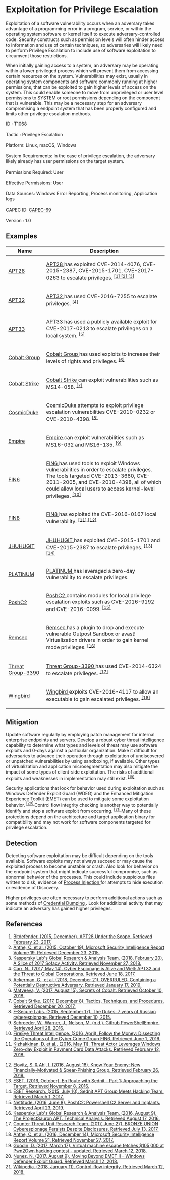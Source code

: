 <div class="container-fluid">
 <h1>
  Exploitation for Privilege Escalation
 </h1>
 <div class="row">
  <div class="col-md-8 description-body">
   <p>
    Exploitation of a software vulnerability occurs when an adversary takes advantage of a programming error in a program, service, or within the operating system software or kernel itself to execute adversary-controlled code. Security constructs such as permission levels will often hinder access to information and use of certain techniques, so adversaries will likely need to perform Privilege Escalation to include use of software exploitation to circumvent those restrictions.
   </p>
   <p>
    When initially gaining access to a system, an adversary may be operating within a lower privileged process which will prevent them from accessing certain resources on the system. Vulnerabilities may exist, usually in operating system components and software commonly running at higher permissions, that can be exploited to gain higher levels of access on the system. This could enable someone to move from unprivileged or user level permissions to SYSTEM or root permissions depending on the component that is vulnerable. This may be a necessary step for an adversary compromising a endpoint system that has been properly configured and limits other privilege escalation methods.
   </p>
  </div>
  <div class="col-md-4">
   <div class="card">
    <div class="card-body">
     <div class="card-data">
      <span class="h5 card-title">
       ID
      </span>
      : T1068
      <br/>
      <br/>
     </div>
     <div class="card-data">
      <span class="h5 card-title">
      </span>
     </div>
     <div class="card-data">
      <span class="h5 card-title">
       Tactic
      </span>
      : Privilege Escalation
      <br/>
      <br/>
     </div>
     <div class="card-data">
      <span class="h5 card-title">
       Platform:
      </span>
      Linux, macOS, Windows
      <br/>
      <br/>
     </div>
     <div class="card-data">
      <span class="h5 card-title">
       System Requirements:
      </span>
      In the case of privilege escalation, the adversary likely already has user permissions on the target system.
      <br/>
      <br/>
     </div>
     <div class="card-data">
      <span class="h5 card-title">
       Permissions Required:
      </span>
      User
      <br/>
      <br/>
     </div>
     <div class="card-data">
      <span class="h5 card-title">
       Effective Permissions:
      </span>
      User
      <br/>
      <br/>
     </div>
     <div class="card-data">
      <span class="h5 card-title">
       Data Sources:
      </span>
      Windows Error Reporting, Process monitoring, Application logs
      <br/>
      <br/>
     </div>
     <div class="card-data">
      <span class="h5 card-title">
      </span>
     </div>
     <div class="card-data">
      <span class="h5 card-title">
      </span>
     </div>
     <div class="card-data">
      <span class="h5 card-title">
      </span>
     </div>
     <div class="card-data">
      <span class="h5 card-title">
      </span>
     </div>
     <div class="card-data">
      <span class="h5 card-title">
       CAPEC ID:
      </span>
      <a href="https://capec.mitre.org/data/definitions/69.html" target="_blank">
       CAPEC-69
      </a>
      <br/>
      <br/>
     </div>
     <div class="card-data">
      <span class="h5 card-title">
      </span>
     </div>
     <div class="card-data">
      <span class="h5 card-title">
      </span>
     </div>
     <div class="card-data">
      <span class="h5 card-title">
       Version
      </span>
      : 1.0
     </div>
    </div>
   </div>
  </div>
 </div>
 <h2 class="pt-3" id="examples">
  Examples
 </h2>
 <table class="table table-bordered table-light mt-2">
  <thead>
   <tr>
    <th scope="col">
     Name
    </th>
    <th scope="col">
     Description
    </th>
   </tr>
  </thead>
  <tbody class="bg-white">
   <tr>
    <td>
     <a href="https://attack.mitre.org/groups/G0007">
      APT28
     </a>
    </td>
    <td>
     <p>
      <a href="https://attack.mitre.org/groups/G0007">
       APT28
      </a>
      has exploited CVE-2014-4076, CVE-2015-2387, CVE-2015-1701, CVE-2017-0263 to escalate privileges.
      <span class="scite-citeref-number" data-reference="Bitdefender APT28 Dec 2015" id="scite-ref-1-a" onclick="scrollToRef('scite-1')">
       <sup>
        <a aria-describedby="qtip-0" data-hasqtip="0" href="https://download.bitdefender.com/resources/media/materials/white-papers/en/Bitdefender_In-depth_analysis_of_APT28%E2%80%93The_Political_Cyber-Espionage.pdf" target="_blank">
         [1]
        </a>
       </sup>
      </span>
      <span class="scite-citeref-number" data-reference="Microsoft SIR Vol 19" id="scite-ref-2-a" onclick="scrollToRef('scite-2')">
       <sup>
        <a aria-describedby="qtip-1" data-hasqtip="1" href="http://download.microsoft.com/download/4/4/C/44CDEF0E-7924-4787-A56A-16261691ACE3/Microsoft_Security_Intelligence_Report_Volume_19_English.pdf" target="_blank">
         [2]
        </a>
       </sup>
      </span>
      <span class="scite-citeref-number" data-reference="Securelist Sofacy Feb 2018" id="scite-ref-3-a" onclick="scrollToRef('scite-3')">
       <sup>
        <a aria-describedby="qtip-2" data-hasqtip="2" href="https://securelist.com/a-slice-of-2017-sofacy-activity/83930/" target="_blank">
         [3]
        </a>
       </sup>
      </span>
     </p>
    </td>
   </tr>
   <tr>
    <td>
     <a href="https://attack.mitre.org/groups/G0050">
      APT32
     </a>
    </td>
    <td>
     <p>
      <a href="https://attack.mitre.org/groups/G0050">
       APT32
      </a>
      has used CVE-2016-7255 to escalate privileges.
      <span class="scite-citeref-number" data-reference="FireEye APT32 May 2017" id="scite-ref-4-a" onclick="scrollToRef('scite-4')">
       <sup>
        <a aria-describedby="qtip-3" data-hasqtip="3" href="https://www.fireeye.com/blog/threat-research/2017/05/cyber-espionage-apt32.html" target="_blank">
         [4]
        </a>
       </sup>
      </span>
     </p>
    </td>
   </tr>
   <tr>
    <td>
     <a href="https://attack.mitre.org/groups/G0064">
      APT33
     </a>
    </td>
    <td>
     <p>
      <a href="https://attack.mitre.org/groups/G0064">
       APT33
      </a>
      has used a publicly available exploit for CVE-2017-0213 to escalate privileges on a local system.
      <span class="scite-citeref-number" data-reference="FireEye APT33 Guardrail" id="scite-ref-5-a" onclick="scrollToRef('scite-5')">
       <sup>
        <a aria-describedby="qtip-4" data-hasqtip="4" href="https://www.fireeye.com/blog/threat-research/2018/12/overruled-containing-a-potentially-destructive-adversary.html" target="_blank">
         [5]
        </a>
       </sup>
      </span>
     </p>
    </td>
   </tr>
   <tr>
    <td>
     <a href="https://attack.mitre.org/groups/G0080">
      Cobalt Group
     </a>
    </td>
    <td>
     <p>
      <a href="https://attack.mitre.org/groups/G0080">
       Cobalt Group
      </a>
      has used exploits to increase their levels of rights and privileges.
      <span class="scite-citeref-number" data-reference="Group IB Cobalt Aug 2017" id="scite-ref-6-a" onclick="scrollToRef('scite-6')">
       <sup>
        <a aria-describedby="qtip-5" data-hasqtip="5" href="https://www.group-ib.com/blog/cobalt" target="_blank">
         [6]
        </a>
       </sup>
      </span>
     </p>
    </td>
   </tr>
   <tr>
    <td>
     <a href="https://attack.mitre.org/software/S0154">
      Cobalt Strike
     </a>
    </td>
    <td>
     <p>
      <a href="https://attack.mitre.org/software/S0154">
       Cobalt Strike
      </a>
      can exploit vulnerabilities such as MS14-058.
      <span class="scite-citeref-number" data-reference="Cobalt Strike TTPs Dec 2017" id="scite-ref-7-a" onclick="scrollToRef('scite-7')">
       <sup>
        <a aria-describedby="qtip-6" data-hasqtip="6" href="https://www.cobaltstrike.com/downloads/reports/tacticstechniquesandprocedures.pdf" target="_blank">
         [7]
        </a>
       </sup>
      </span>
     </p>
    </td>
   </tr>
   <tr>
    <td>
     <a href="https://attack.mitre.org/software/S0050">
      CosmicDuke
     </a>
    </td>
    <td>
     <p>
      <a href="https://attack.mitre.org/software/S0050">
       CosmicDuke
      </a>
      attempts to exploit privilege escalation vulnerabilities CVE-2010-0232 or CVE-2010-4398.
      <span class="scite-citeref-number" data-reference="F-Secure The Dukes" id="scite-ref-8-a" onclick="scrollToRef('scite-8')">
       <sup>
        <a aria-describedby="qtip-7" data-hasqtip="7" href="https://www.f-secure.com/documents/996508/1030745/dukes_whitepaper.pdf" target="_blank">
         [8]
        </a>
       </sup>
      </span>
     </p>
    </td>
   </tr>
   <tr>
    <td>
     <a href="https://attack.mitre.org/software/S0363">
      Empire
     </a>
    </td>
    <td>
     <p>
      <a href="https://attack.mitre.org/software/S0363">
       Empire
      </a>
      can exploit vulnerabilities such as MS16-032 and MS16-135.
      <span class="scite-citeref-number" data-reference="Github PowerShell Empire" id="scite-ref-9-a" onclick="scrollToRef('scite-9')">
       <sup>
        <a aria-describedby="qtip-8" data-hasqtip="8" href="https://github.com/PowerShellEmpire/Empire" target="_blank">
         [9]
        </a>
       </sup>
      </span>
     </p>
    </td>
   </tr>
   <tr>
    <td>
     <a href="https://attack.mitre.org/groups/G0037">
      FIN6
     </a>
    </td>
    <td>
     <p>
      <a href="https://attack.mitre.org/groups/G0037">
       FIN6
      </a>
      has used tools to exploit Windows vulnerabilities in order to escalate privileges. The tools targeted CVE-2013-3660, CVE-2011-2005, and CVE-2010-4398, all of which could allow local users to access kernel-level privileges.
      <span class="scite-citeref-number" data-reference="FireEye FIN6 April 2016" id="scite-ref-10-a" onclick="scrollToRef('scite-10')">
       <sup>
        <a aria-describedby="qtip-9" data-hasqtip="9" href="https://www2.fireeye.com/rs/848-DID-242/images/rpt-fin6.pdf" target="_blank">
         [10]
        </a>
       </sup>
      </span>
     </p>
    </td>
   </tr>
   <tr>
    <td>
     <a href="https://attack.mitre.org/groups/G0061">
      FIN8
     </a>
    </td>
    <td>
     <p>
      <a href="https://attack.mitre.org/groups/G0061">
       FIN8
      </a>
      has exploited the CVE-2016-0167 local vulnerability.
      <span class="scite-citeref-number" data-reference="FireEye Fin8 May 2016" id="scite-ref-11-a" onclick="scrollToRef('scite-11')">
       <sup>
        <a aria-describedby="qtip-10" data-hasqtip="10" href="https://www.fireeye.com/blog/threat-research/2016/05/windows-zero-day-payment-cards.html" target="_blank">
         [11]
        </a>
       </sup>
      </span>
      <span class="scite-citeref-number" data-reference="FireEye Know Your Enemy FIN8 Aug 2016" id="scite-ref-12-a" onclick="scrollToRef('scite-12')">
       <sup>
        <a aria-describedby="qtip-11" data-hasqtip="11" href="https://www2.fireeye.com/WBNR-Know-Your-Enemy-UNC622-Spear-Phishing.html" target="_blank">
         [12]
        </a>
       </sup>
      </span>
     </p>
    </td>
   </tr>
   <tr>
    <td>
     <a href="https://attack.mitre.org/software/S0044">
      JHUHUGIT
     </a>
    </td>
    <td>
     <p>
      <a href="https://attack.mitre.org/software/S0044">
       JHUHUGIT
      </a>
      has exploited CVE-2015-1701 and CVE-2015-2387 to escalate privileges.
      <span class="scite-citeref-number" data-reference="ESET Sednit Part 1" id="scite-ref-13-a" onclick="scrollToRef('scite-13')">
       <sup>
        <a aria-describedby="qtip-12" data-hasqtip="12" href="http://www.welivesecurity.com/wp-content/uploads/2016/10/eset-sednit-part1.pdf" target="_blank">
         [13]
        </a>
       </sup>
      </span>
      <span class="scite-citeref-number" data-reference="ESET Sednit July 2015" id="scite-ref-14-a" onclick="scrollToRef('scite-14')">
       <sup>
        <a aria-describedby="qtip-13" data-hasqtip="13" href="http://www.welivesecurity.com/2015/07/10/sednit-apt-group-meets-hacking-team/" target="_blank">
         [14]
        </a>
       </sup>
      </span>
     </p>
    </td>
   </tr>
   <tr>
    <td>
     <a href="https://attack.mitre.org/groups/G0068">
      PLATINUM
     </a>
    </td>
    <td>
     <p>
      <a href="https://attack.mitre.org/groups/G0068">
       PLATINUM
      </a>
      has leveraged a zero-day vulnerability to escalate privileges.
     </p>
    </td>
   </tr>
   <tr>
    <td>
     <a href="https://attack.mitre.org/software/S0378">
      PoshC2
     </a>
    </td>
    <td>
     <p>
      <a href="https://attack.mitre.org/software/S0378">
       PoshC2
      </a>
      contains modules for local privilege escalation exploits such as CVE-2016-9192 and CVE-2016-0099.
      <span class="scite-citeref-number" data-reference="GitHub PoshC2" id="scite-ref-15-a" onclick="scrollToRef('scite-15')">
       <sup>
        <a aria-describedby="qtip-14" data-hasqtip="14" href="https://github.com/nettitude/PoshC2" target="_blank">
         [15]
        </a>
       </sup>
      </span>
     </p>
    </td>
   </tr>
   <tr>
    <td>
     <a href="https://attack.mitre.org/software/S0125">
      Remsec
     </a>
    </td>
    <td>
     <p>
      <a href="https://attack.mitre.org/software/S0125">
       Remsec
      </a>
      has a plugin to drop and execute vulnerable Outpost Sandbox or avast! Virtualization drivers in order to gain kernel mode privileges.
      <span class="scite-citeref-number" data-reference="Kaspersky ProjectSauron Technical Analysis" id="scite-ref-16-a" onclick="scrollToRef('scite-16')">
       <sup>
        <a aria-describedby="qtip-15" data-hasqtip="15" href="https://securelist.com/files/2016/07/The-ProjectSauron-APT_Technical_Analysis_KL.pdf" target="_blank">
         [16]
        </a>
       </sup>
      </span>
     </p>
    </td>
   </tr>
   <tr>
    <td>
     <a href="https://attack.mitre.org/groups/G0027">
      Threat Group-3390
     </a>
    </td>
    <td>
     <p>
      <a href="https://attack.mitre.org/groups/G0027">
       Threat Group-3390
      </a>
      has used CVE-2014-6324 to escalate privileges.
      <span class="scite-citeref-number" data-reference="SecureWorks BRONZE UNION June 2017" id="scite-ref-17-a" onclick="scrollToRef('scite-17')">
       <sup>
        <a aria-describedby="qtip-16" data-hasqtip="16" href="https://www.secureworks.com/research/bronze-union" target="_blank">
         [17]
        </a>
       </sup>
      </span>
     </p>
    </td>
   </tr>
   <tr>
    <td>
     <a href="https://attack.mitre.org/software/S0176">
      Wingbird
     </a>
    </td>
    <td>
     <p>
      <a href="https://attack.mitre.org/software/S0176">
       Wingbird
      </a>
      exploits CVE-2016-4117 to allow an executable to gain escalated privileges.
      <span class="scite-citeref-number" data-reference="Microsoft SIR Vol 21" id="scite-ref-18-a" onclick="scrollToRef('scite-18')">
       <sup>
        <a aria-describedby="qtip-17" data-hasqtip="17" href="http://download.microsoft.com/download/E/B/0/EB0F50CC-989C-4B66-B7F6-68CD3DC90DE3/Microsoft_Security_Intelligence_Report_Volume_21_English.pdf" target="_blank">
         [18]
        </a>
       </sup>
      </span>
     </p>
    </td>
   </tr>
  </tbody>
 </table>
 <h2 class="pt-3" id="mitigation">
  Mitigation
 </h2>
 <p>
  Update software regularly by employing patch management for internal enterprise endpoints and servers. Develop a robust cyber threat intelligence capability to determine what types and levels of threat may use software exploits and 0-days against a particular organization. Make it difficult for adversaries to advance their operation through exploitation of undiscovered or unpatched vulnerabilities by using sandboxing, if available. Other types of virtualization and application microsegmentation may also mitigate the impact of some types of client-side exploitation. The risks of additional exploits and weaknesses in implementation may still exist.
  <span class="scite-citeref-number" data-reference="Ars Technica Pwn2Own 2017 VM Escape" id="scite-ref-19-a">
   <sup>
    <a aria-describedby="qtip-18" data-hasqtip="18" href="https://arstechnica.com/information-technology/2017/03/hack-that-escapes-vm-by-exploiting-edge-browser-fetches-105000-at-pwn2own/" target="_blank">
     [19]
    </a>
   </sup>
  </span>
 </p>
 <p>
  Security applications that look for behavior used during exploitation such as Windows Defender Exploit Guard (WDEG) and the Enhanced Mitigation Experience Toolkit (EMET) can be used to mitigate some exploitation behavior.
  <span class="scite-citeref-number" data-reference="TechNet Moving Beyond EMET" id="scite-ref-20-a">
   <sup>
    <a aria-describedby="qtip-19" data-hasqtip="19" href="https://blogs.technet.microsoft.com/srd/2017/08/09/moving-beyond-emet-ii-windows-defender-exploit-guard/" target="_blank">
     [20]
    </a>
   </sup>
  </span>
  Control flow integrity checking is another way to potentially identify and stop a software exploit from occurring.
  <span class="scite-citeref-number" data-reference="Wikipedia Control Flow Integrity" id="scite-ref-21-a">
   <sup>
    <a aria-describedby="qtip-20" data-hasqtip="20" href="https://en.wikipedia.org/wiki/Control-flow_integrity" target="_blank">
     [21]
    </a>
   </sup>
  </span>
  Many of these protections depend on the architecture and target application binary for compatibility and may not work for software components targeted for privilege escalation.
 </p>
 <h2 class="pt-3" id="detection">
  Detection
 </h2>
 <p>
  Detecting software exploitation may be difficult depending on the tools available. Software exploits may not always succeed or may cause the exploited process to become unstable or crash. Also look for behavior on the endpoint system that might indicate successful compromise, such as abnormal behavior of the processes. This could include suspicious files written to disk, evidence of
  <a href="https://attack.mitre.org/techniques/T1055">
   Process Injection
  </a>
  for attempts to hide execution or evidence of Discovery.
 </p>
 <p>
  Higher privileges are often necessary to perform additional actions such as some methods of
  <a href="https://attack.mitre.org/techniques/T1003">
   Credential Dumping
  </a>
  . Look for additional activity that may indicate an adversary has gained higher privileges.
 </p>
 <h2 class="pt-3" id="references">
  References
 </h2>
 <div class="row">
  <div class="col">
   <ol>
    <li>
     <span class="scite-citation" id="scite-1">
      <span class="scite-citation-text">
       <a class="external text" href="https://download.bitdefender.com/resources/media/materials/white-papers/en/Bitdefender_In-depth_analysis_of_APT28%E2%80%93The_Political_Cyber-Espionage.pdf" name="scite-1" rel="nofollow" target="_blank">
        Bitdefender. (2015, December). APT28 Under the Scope. Retrieved February 23, 2017.
       </a>
      </span>
     </span>
    </li>
    <li>
     <span class="scite-citation" id="scite-2">
      <span class="scite-citation-text">
       <a class="external text" href="http://download.microsoft.com/download/4/4/C/44CDEF0E-7924-4787-A56A-16261691ACE3/Microsoft_Security_Intelligence_Report_Volume_19_English.pdf" name="scite-2" rel="nofollow" target="_blank">
        Anthe, C. et al. (2015, October 19). Microsoft Security Intelligence Report Volume 19. Retrieved December 23, 2015.
       </a>
      </span>
     </span>
    </li>
    <li>
     <span class="scite-citation" id="scite-3">
      <span class="scite-citation-text">
       <a class="external text" href="https://securelist.com/a-slice-of-2017-sofacy-activity/83930/" name="scite-3" rel="nofollow" target="_blank">
        Kaspersky Lab's Global Research &amp; Analysis Team. (2018, February 20). A Slice of 2017 Sofacy Activity. Retrieved November 27, 2018.
       </a>
      </span>
     </span>
    </li>
    <li>
     <span class="scite-citation" id="scite-4">
      <span class="scite-citation-text">
       <a class="external text" href="https://www.fireeye.com/blog/threat-research/2017/05/cyber-espionage-apt32.html" name="scite-4" rel="nofollow" target="_blank">
        Carr, N.. (2017, May 14). Cyber Espionage is Alive and Well: APT32 and the Threat to Global Corporations. Retrieved June 18, 2017.
       </a>
      </span>
     </span>
    </li>
    <li>
     <span class="scite-citation" id="scite-5">
      <span class="scite-citation-text">
       <a class="external text" href="https://www.fireeye.com/blog/threat-research/2018/12/overruled-containing-a-potentially-destructive-adversary.html" name="scite-5" rel="nofollow" target="_blank">
        Ackerman, G., et al. (2018, December 21). OVERRULED: Containing a Potentially Destructive Adversary. Retrieved January 17, 2019.
       </a>
      </span>
     </span>
    </li>
    <li>
     <span class="scite-citation" id="scite-6">
      <span class="scite-citation-text">
       <a class="external text" href="https://www.group-ib.com/blog/cobalt" name="scite-6" rel="nofollow" target="_blank">
        Matveeva, V. (2017, August 15). Secrets of Cobalt. Retrieved October 10, 2018.
       </a>
      </span>
     </span>
    </li>
    <li>
     <span class="scite-citation" id="scite-7">
      <span class="scite-citation-text">
       <a class="external text" href="https://www.cobaltstrike.com/downloads/reports/tacticstechniquesandprocedures.pdf" name="scite-7" rel="nofollow" target="_blank">
        Cobalt Strike. (2017, December 8). Tactics, Techniques, and Procedures. Retrieved December 20, 2017.
       </a>
      </span>
     </span>
    </li>
    <li>
     <span class="scite-citation" id="scite-8">
      <span class="scite-citation-text">
       <a class="external text" href="https://www.f-secure.com/documents/996508/1030745/dukes_whitepaper.pdf" name="scite-8" rel="nofollow" target="_blank">
        F-Secure Labs. (2015, September 17). The Dukes: 7 years of Russian cyberespionage. Retrieved December 10, 2015.
       </a>
      </span>
     </span>
    </li>
    <li>
     <span class="scite-citation" id="scite-9">
      <span class="scite-citation-text">
       <a class="external text" href="https://github.com/PowerShellEmpire/Empire" name="scite-9" rel="nofollow" target="_blank">
        Schroeder, W., Warner, J., Nelson, M. (n.d.). Github PowerShellEmpire. Retrieved April 28, 2016.
       </a>
      </span>
     </span>
    </li>
    <li>
     <span class="scite-citation" id="scite-10">
      <span class="scite-citation-text">
       <a class="external text" href="https://www2.fireeye.com/rs/848-DID-242/images/rpt-fin6.pdf" name="scite-10" rel="nofollow" target="_blank">
        FireEye Threat Intelligence. (2016, April). Follow the Money: Dissecting the Operations of the Cyber Crime Group FIN6. Retrieved June 1, 2016.
       </a>
      </span>
     </span>
    </li>
    <li>
     <span class="scite-citation" id="scite-11">
      <span class="scite-citation-text">
       <a class="external text" href="https://www.fireeye.com/blog/threat-research/2016/05/windows-zero-day-payment-cards.html" name="scite-11" rel="nofollow" target="_blank">
        Kizhakkinan, D. et al.. (2016, May 11). Threat Actor Leverages Windows Zero-day Exploit in Payment Card Data Attacks. Retrieved February 12, 2018.
       </a>
      </span>
     </span>
    </li>
   </ol>
  </div>
  <div class="col">
   <ol start="12.5">
    <li>
     <span class="scite-citation" id="scite-12">
      <span class="scite-citation-text">
       <a class="external text" href="https://www2.fireeye.com/WBNR-Know-Your-Enemy-UNC622-Spear-Phishing.html" name="scite-12" rel="nofollow" target="_blank">
        Elovitz, S. &amp; Ahl, I. (2016, August 18). Know Your Enemy:  New Financially-Motivated &amp; Spear-Phishing Group. Retrieved February 26, 2018.
       </a>
      </span>
     </span>
    </li>
    <li>
     <span class="scite-citation" id="scite-13">
      <span class="scite-citation-text">
       <a class="external text" href="http://www.welivesecurity.com/wp-content/uploads/2016/10/eset-sednit-part1.pdf" name="scite-13" rel="nofollow" target="_blank">
        ESET. (2016, October). En Route with Sednit - Part 1: Approaching the Target. Retrieved November 8, 2016.
       </a>
      </span>
     </span>
    </li>
    <li>
     <span class="scite-citation" id="scite-14">
      <span class="scite-citation-text">
       <a class="external text" href="http://www.welivesecurity.com/2015/07/10/sednit-apt-group-meets-hacking-team/" name="scite-14" rel="nofollow" target="_blank">
        ESET Research. (2015, July 10). Sednit APT Group Meets Hacking Team. Retrieved March 1, 2017.
       </a>
      </span>
     </span>
    </li>
    <li>
     <span class="scite-citation" id="scite-15">
      <span class="scite-citation-text">
       <a class="external text" href="https://github.com/nettitude/PoshC2" name="scite-15" rel="nofollow" target="_blank">
        Nettitude. (2016, June 8). PoshC2: Powershell C2 Server and Implants. Retrieved April 23, 2019.
       </a>
      </span>
     </span>
    </li>
    <li>
     <span class="scite-citation" id="scite-16">
      <span class="scite-citation-text">
       <a class="external text" href="https://securelist.com/files/2016/07/The-ProjectSauron-APT_Technical_Analysis_KL.pdf" name="scite-16" rel="nofollow" target="_blank">
        Kaspersky Lab's Global Research &amp; Analysis Team. (2016, August 9). The ProjectSauron APT. Technical Analysis. Retrieved August 17, 2016.
       </a>
      </span>
     </span>
    </li>
    <li>
     <span class="scite-citation" id="scite-17">
      <span class="scite-citation-text">
       <a class="external text" href="https://www.secureworks.com/research/bronze-union" name="scite-17" rel="nofollow" target="_blank">
        Counter Threat Unit Research Team. (2017, June 27). BRONZE UNION Cyberespionage Persists Despite Disclosures. Retrieved July 13, 2017.
       </a>
      </span>
     </span>
    </li>
    <li>
     <span class="scite-citation" id="scite-18">
      <span class="scite-citation-text">
       <a class="external text" href="http://download.microsoft.com/download/E/B/0/EB0F50CC-989C-4B66-B7F6-68CD3DC90DE3/Microsoft_Security_Intelligence_Report_Volume_21_English.pdf" name="scite-18" rel="nofollow" target="_blank">
        Anthe, C. et al. (2016, December 14). Microsoft Security Intelligence Report Volume 21. Retrieved November 27, 2017.
       </a>
      </span>
     </span>
    </li>
    <li>
     <span class="scite-citation" id="scite-19">
      <span class="scite-citation-text">
       <a class="external text" href="https://arstechnica.com/information-technology/2017/03/hack-that-escapes-vm-by-exploiting-edge-browser-fetches-105000-at-pwn2own/" name="scite-19" rel="nofollow" target="_blank">
        Goodin, D. (2017, March 17). Virtual machine escape fetches $105,000 at Pwn2Own hacking contest - updated. Retrieved March 12, 2018.
       </a>
      </span>
     </span>
    </li>
    <li>
     <span class="scite-citation" id="scite-20">
      <span class="scite-citation-text">
       <a class="external text" href="https://blogs.technet.microsoft.com/srd/2017/08/09/moving-beyond-emet-ii-windows-defender-exploit-guard/" name="scite-20" rel="nofollow" target="_blank">
        Nunez, N. (2017, August 9). Moving Beyond EMET II – Windows Defender Exploit Guard. Retrieved March 12, 2018.
       </a>
      </span>
     </span>
    </li>
    <li>
     <span class="scite-citation" id="scite-21">
      <span class="scite-citation-text">
       <a class="external text" href="https://en.wikipedia.org/wiki/Control-flow_integrity" name="scite-21" rel="nofollow" target="_blank">
        Wikipedia. (2018, January 11). Control-flow integrity. Retrieved March 12, 2018.
       </a>
      </span>
     </span>
    </li>
   </ol>
  </div>
 </div>
</div>
